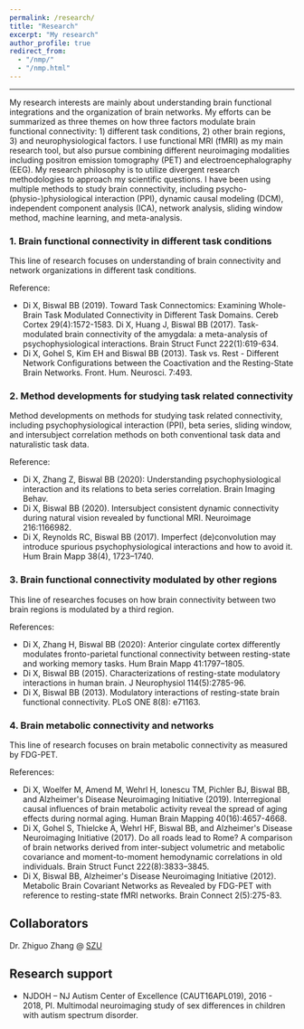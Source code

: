 ```yaml
---
permalink: /research/
title: "Research"
excerpt: "My research"
author_profile: true
redirect_from: 
  - "/nmp/"
  - "/nmp.html"
---
```


------
My research interests are mainly about understanding brain functional integrations and the organization of brain networks. My efforts can be summarized as three themes on how three factors modulate brain functional connectivity: 1) different task conditions, 2) other brain regions, 3) and neurophysiological factors. I use functional MRI (fMRI) as my main research tool, but also pursue combining different neuroimaging modalities including positron emission tomography (PET) and electroencephalography (EEG). My research philosophy is to utilize divergent research methodologies to approach my scientific questions. I have been using multiple methods to study brain connectivity, including psycho-(physio-)physiological interaction (PPI), dynamic causal modeling (DCM), independent component analysis (ICA), network analysis, sliding window method, machine learning, and meta-analysis. 

### 1. Brain functional connectivity in different task conditions
This line of research focuses on understanding of brain connectivity and network organizations in different task conditions.

Reference:
* Di X, Biswal BB (2019). Toward Task Connectomics: Examining Whole-Brain Task Modulated Connectivity in Different Task Domains. Cereb Cortex 29(4):1572-1583.
Di X, Huang J, Biswal BB (2017). Task-modulated brain connectivity of the amygdala: a meta-analysis of psychophysiological interactions. Brain Struct Funct 222(1):619-634.
* Di X, Gohel S, Kim EH and Biswal BB (2013). Task vs. Rest - Different Network Configurations between the Coactivation and the Resting-State Brain Networks. Front. Hum. Neurosci. 7:493.

### 2. Method developments for studying task related connectivity
Method developments on methods for studying task related connectivity, including psychophysiological interaction (PPI), beta series, sliding window, and intersubject correlation methods on both conventional task data and naturalistic task data.

Reference:
* Di X, Zhang Z, Biswal BB (2020): Understanding psychophysiological interaction and its relations to beta series correlation. Brain Imaging Behav.
* Di X, Biswal BB (2020). Intersubject consistent dynamic connectivity during natural vision revealed by functional MRI. Neuroimage 216:1166982.
* Di X, Reynolds RC, Biswal BB (2017). Imperfect (de)convolution may introduce spurious psychophysiological interactions and how to avoid it. Hum Brain Mapp 38(4), 1723–1740.  

### 3. Brain functional connectivity modulated by other regions
This line of researches focuses on how brain connectivity between two brain regions is modulated by a third region.

References:
* Di X, Zhang H, Biswal BB (2020): Anterior cingulate cortex differently modulates fronto-parietal functional connectivity between resting-state and working memory tasks. Hum Brain Mapp 41:1797–1805.
* Di X, Biswal BB (2015). Characterizations of resting-state modulatory interactions in human brain. J Neurophysiol 114(5):2785-96.
* Di X, Biswal BB (2013). Modulatory interactions of resting-state brain functional connectivity. PLoS ONE 8(8): e71163.


### 4. Brain metabolic connectivity and networks
This line of research focuses on brain metabolic connectivity as measured by FDG-PET.

References:
* Di X, Woelfer M, Amend M, Wehrl H, Ionescu TM, Pichler BJ, Biswal BB, and Alzheimer's Disease Neuroimaging Initiative (2019). Interregional causal influences of brain metabolic activity reveal the spread of aging effects during normal aging. Human Brain Mapping 40(16):4657-4668.
* Di X, Gohel S, Thielcke A, Wehrl HF, Biswal BB, and Alzheimer's Disease Neuroimaging Initiative (2017). Do all roads lead to Rome? A comparison of brain networks derived from inter-subject volumetric and metabolic covariance and moment-to-moment hemodynamic correlations in old individuals. Brain Struct Funct 222(8):3833–3845.
* Di X, Biswal BB, Alzheimer's Disease Neuroimaging Initiative (2012). Metabolic Brain Covariant Networks as Revealed by FDG-PET with reference to resting-state fMRI networks. Brain Connect 2(5):275-83.

## Collaborators
Dr. Zhiguo Zhang @ [SZU](http://zgzhang-lab.net/)

## Research support
* NJDOH – NJ Autism Center of Excellence (CAUT16APL019), 2016 - 2018, PI. Multimodal neuroimaging study of sex differences in children with autism spectrum disorder.

